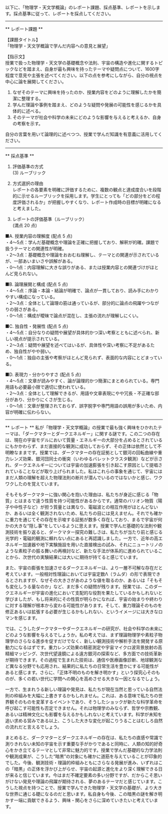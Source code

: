 以下に、「物理学・天文学概論」のレポート課題、採点基準、レポートを示します。採点基準に従って、レポートを採点してください。

---------------------------------------
** レポート課題 **

【課題タイトル】  
「物理学・天文学概論で学んだ内容への意見と展望」

【指示文】  
授業で扱った物理学・天文学の基礎概念や法則、宇宙の構造や進化に関するトピックなどを踏まえ、自身が最も興味を持ったテーマや疑問点について、1600字程度で意見や主張を述べてください。以下の点を参考にしながら、自分の視点を中心に論を展開してください。  

1. なぜそのテーマに興味を持ったのか、授業内容をどのように理解したかを簡潔に整理する。  
2. 学んだ理論や事例を踏まえ、どのような疑問や発展の可能性を感じるかを具体的に述べる。  
3. そのテーマが社会や科学の未来にどのような影響を与えると考えるか、自身の考察を示す。  

自分の言葉を用いて論理的に述べつつ、授業で学んだ知識を有意義に活用してください。  

---------------------------------------
** 採点基準 **

1. 評価基準の方式  
(3) ルーブリック

2. 方式選択の理由  
レポートの各要素を明確に評価するために、複数の観点と達成度合いを段階的に示せるルーブリックを採用します。学生にとっても「どの部分をどの程度評価されるか」が把握しやすくなり、レポート作成時の目標が明確になると考えました。

3. レポートの評価基準（ルーブリック）  
(満点 20 点)  

■A. 授業内容の理解度 (配点 5 点)  
・4〜5点：学んだ基礎概念や理論を正確に把握しており、解釈が的確。課題で扱うテーマとの関連性が明確。  
・2〜3点：基礎概念や理論をおおむね理解し、テーマとの関連が示されているが、一部あいまいさや誤解がある。  
・0〜1点：内容理解に大きな誤りがある、または授業内容との関連づけがほとんど見られない。  

■B. 論理展開と構成 (配点 5 点)  
・4〜5点：序論・本論・結論が明確で、論点が一貫しており、読み手にわかりやすい構成になっている。  
・2〜3点：全体として論理の筋は通っているが、部分的に論点の飛躍やつながりの弱さがある。  
・0〜1点：構成が曖昧で論点が混在し、主張の流れが理解しにくい。  

■C. 独自性・発展性 (配点 5 点)  
・4〜5点：自分なりの疑問や展望が具体的かつ深い考察とともに述べられ、新しい視点が提示されている。  
・2〜3点：疑問や展望を述べてはいるが、具体性や深い考察に不足があるため、独自性がやや弱い。  
・0〜1点：独自の主張や考察がほとんど見られず、表面的な内容にとどまっている。  

■D. 表現力・分かりやすさ (配点 5 点)  
・4〜5点：文章が読みやすく、論が論理的かつ簡潔にまとめられている。専門用語も必要最小限で適切に使われている。  
・2〜3点：全体として理解できるが、用語や文章表現にやや冗長・不正確な部分があり、分かりにくさが生じる。  
・0〜1点：文章が整理されておらず、誤字脱字や専門用語の誤用が多いため、内容が明確に伝わらない。  

---------------------------------------
** レポート **
私が「物理学・天文学概論」の授業で最も強く興味をひかれたテーマは、「ダークマターとダークエネルギー」に関する謎です。この二つの存在は、現在の宇宙モデルにおいて質量・エネルギーの大部分を占めるとされているにもかかわらず、まだ直接的な観測に成功しておらず、その正体は依然として不明瞭なままです。授業では、ダークマターの存在証拠として銀河の回転曲線や重力レンズ効果、銀河団同士の衝突（いわゆるバレットクラスタ観測）などが示され、ダークエネルギーについては宇宙の加速膨張を引き起こす原因として提唱されていることなどが取り上げられました。私はこれらの事象を通じて、宇宙にはまだ人類の理解を超えた物理法則の断片が潜んでいるのではないかと感じ、ワクワクしたのを覚えています。

そもそもダークマターに強い関心を抱いた理由は、私たちが身近に感じる「物質」とはまるで違う性質を持つ可能性があるからです。通常のバリオン物質（陽子や中性子など）が担う質量とは異なり、電磁波との相互作用がほとんどないか、あるいは全く観測されないため、私たちの目には見えません。それでも確かに重力を通じてその存在を示唆する証拠が数多く存在しており、まるで宇宙が何かの大きな“隠し事”をしているように思えます。授業で学んだ基礎的な法則や観測技術を振り返ると、ダークマター探究の難しさは、私たちが当たり前と感じる光学的・電磁的観測に頼れない点にあると再認識しました。一方で、近年の高エネルギー加速器や地下実験施設を用いた直接検出の試み、それにニュートリノのような素粒子の振る舞いの再検討など、新たな手法が体系的に進められていることから、次世代の実験結果には大いに期待が持てると感じています。

また、宇宙の膨張を加速させるダークエネルギーは、より一層不可解な存在だと考えています。一般相対性理論においては宇宙定数Λ（ラムダ）の形で表現できるとされますが、なぜその大きさがあのような値を取るのか、あるいは「そもそも変化しうる量なのか」など、まだ多くの疑問が残ります。授業では、このダークエネルギーが宇宙の進化において支配的な役割を果たしているかもしれないと学びましたが、もし将来的にその性質が明らかになれば、宇宙の始まりや終わりに対する理解が根本から変わる可能性があります。そして、重力理論そのものを修正あるいは拡張する必要が生じるかもしれない、というイメージには大きなロマンを感じます。

では、こうしたダークマターやダークエネルギーの研究が、社会や科学の未来にどのような影響を与えるでしょうか。私の考えでは、まず理論物理学や素粒子物理学のさらなる進歩を促すだけでなく、新しい観測技術や解析手法を開発する原動力になるはずです。重力レンズ効果の精密測定や宇宙マイクロ波背景放射の高精細マッピング、次世代望遠鏡による遠方銀河の探索など、多方面での技術革新が期待できます。その過程で生まれた技術は、通信や医療画像診断、地球観測など異なる分野でも応用され、結果的に私たちの日常生活を豊かにする可能性があると感じます。さらに、「正体不明のものを解き明かす」という探究心そのものが、多くの若い世代に学問への関心を高めさせる大きな一因となるでしょう。

一方で、生まれうる新しい理論や発見は、私たちが現在当然と思っている自然法則の枠組みを大幅に上書きするかもしれません。これは、ある意味で私たちの世界観そのものを変革するイベントであり、そうしたショックが新たな科学革命を呼び起こす可能性も否定できません。それは物理学のみならず、哲学や宗教観、あるいは精神文化にも影響を与えるかもしれないと考えています。科学が未知を追い求める営みである以上、こうした大きな変化が起こりうることはむしろ自然の流れだと言えるでしょう。

まとめると、ダークマターとダークエネルギーの存在は、私たちの直感や常識で測りきれない未知の宇宙を示す重要な手がかりであると同時に、人類の知的好奇心をかき立てるテーマとして非常に魅力的です。授業で学んだ基礎的な力学法則や観測成果が、こうした“暗黒”の対象にも確かに道筋を与えていることが印象的でした。今後、観測技術・理論的枠組みともにさらなる発展が進み、いずれはこの「暗黒」の正体を浮かび上がらせ、宇宙の起源と進化をより深く理解できる日が来ると信じています。今はまだ不確定要素の多い分野ですが、だからこそ思いがけない発見や理論の飛躍が期待される、夢のあるテーマだと感じています。こうした視点を持つことで、授業で学んできた物理学・天文学の基礎が、より大きな世界に通じる礎になるのだと思います。私自身も今後、この暗黒の謎を解き明かす一端に貢献できるよう、興味・関心をさらに深めていきたいと考えています。

